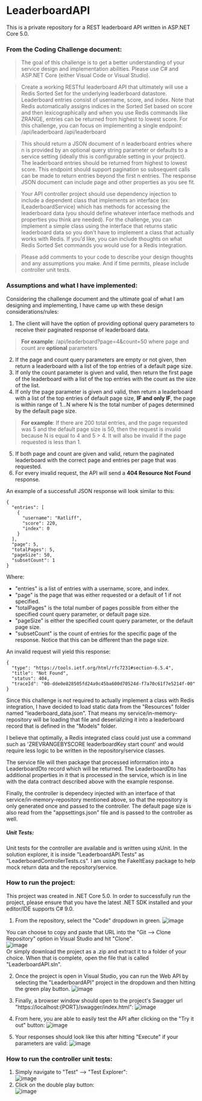 # LeaderboardAPI
This is a private repository for a REST leaderboard API written in ASP.NET Core 5.0.</br>

### From the Coding Challenge document:
>The goal of this challenge is to get a better understanding of your service design and implementation abilities. Please use C# and ASP.NET Core (either Visual Code or Visual Studio).

>Create a working RESTful leaderboard API that ultimately will use a Redis Sorted Set for the underlying
leaderboard datastore. Leaderboard entries consist of username, score, and index. Note that Redis
automatically assigns indices in the Sorted Set based on score and then lexicographically and when you
use Redis commands like ZRANGE, entries can be returned from highest to lowest score. For this
challenge, you can focus on implementing a single endpoint: /api/leaderboard
/api/leaderboard

>This should return a JSON document of n leaderboard entries where n is provided by an optional query
string parameter or defaults to a service setting (ideally this is configurable setting in your project). The
leaderboard entries should be returned from highest to lowest score. This endpoint should support
pagination so subsequent calls can be made to return entries beyond the first n entries. The response
JSON document can include page and other properties as you see fit.

>Your API controller project should use dependency injection to include a dependent class that
implements an interface (ex: ILeaderboardService) which has methods for accessing the leaderboard
data (you should define whatever interface methods and properties you think are needed). For the
challenge, you can implement a simple class using the interface that returns static leaderboard data so
you don’t have to implement a class that actually works with Redis. If you’d like, you can include
thoughts on what Redis Sorted Set commands you would use for a Redis integration.

>Please add comments to your code to describe your design thoughts and any assumptions you make.
And if time permits, please include controller unit tests.

### Assumptions and what I have implemented:</br>
Considering the challenge document and the ultimate goal of what I am designing and implementing, I have came up with these design considerations/rules:</br>
1. The client will have the option of providing optional query parameters to receive their paginated response of leaderboard data. </br>
>**For example**: 
/api/leaderboard?page=4&count=50 where page and count are **optional** parameters</br>
2. If the page and count query parameters are empty or not given, then return a leaderboard with a list of the top entries of a default page size.</br>
3. If only the count parameter is given and valid, then return the first page of the leaderboard with a list of the top entries with the count as the size of the list.</br>
4. If only the page parameter is given and valid, then return a leaderboard with a list of the top entries of default page size, **IF and only IF**, the page is within range of 1...N where N is the total number of pages determined by the default page size.</br>
>**For example**:
If there are 200 total entries, and the page requested was 5 and the default page size is 50, then the request is invalid because N is equal to 4 and 5 > 4. It will also be invalid if the page requested is less than 1.
5. If both page and count are given and valid, return the paginated leaderboard with the correct page and entries per page that was requested.</br>
6. For every invalid request, the API will send a **404 Resource Not Found** response.

An example of a successfull JSON response will look similar to this:
```
{
  "entries": [
    {
      "username": "Ratliff",
      "score": 220,
      "index": 0
    }
  ],
  "page": 5,
  "totalPages": 5,
  "pageSize": 50,
  "subsetCount": 1
}
```
Where:
- "entries" is a list of entries with a username, score, and index.
- "page" is the page that was either requested or a default of 1 if not specified.
- "totalPages" is the total number of pages possible from either the specified count query parameter, or default page size.
- "pageSize" is either the specified count query parameter, or the default page size.
- "subsetCount" is the count of entries for the specific page of the response. Notice that this can be different than the page size.

An invalid request will yield this response:
```
{
  "type": "https://tools.ietf.org/html/rfc7231#section-6.5.4",
  "title": "Not Found",
  "status": 404,
  "traceId": "00-dde0e828505fd24a9c45ba600d70524d-f7a70c61f7e5214f-00"
}
```

Since this challenge is not required to actually implement a class with Redis integration, I have decided to load static data from the "Resources" folder named "leaderboard_data.json".
That means my service/in-memory-repository will be loading that file and deserializing it into a leaderboard record that is defined in the "Models" folder. 

I believe that optimally, a Redis integrated class could just use a command such as 'ZREVRANGEBYSCORE leaderboardKey start count' and would require less logic to be written in the repository/service classes.

The service file will then package that processed information into a LeaderboardDto record which will be returned. The LeaderboardDto has additional properties in it that is processed in the service, 
which is in line with the data contract described above with the example response.

Finally, the controller is dependecy injected with an interface of that service/in-memory-repository mentioned above, so that the repository is only generated once and passed to the controller. 
The default page size is also read from the "appsettings.json" file and is passed to the controller as well.

##### Unit Tests:
Unit tests for the controller are available and is written using xUnit. In the solution explorer, it is inside "LeaderboardAPI.Tests" as "LeaderboardControllerTests.cs". I am using the FakeItEasy package to help mock return data and the repository/service.

### How to run the project:</br>
This project was created in .NET Core 5.0. In order to successfully run the project, please ensure that you have the latest .NET SDK installed and your editor/IDE supports C# 9.0. </br>

1. From the repository, select the "Code" dropdown in green.
![image](https://user-images.githubusercontent.com/33888287/155455232-25f644ac-7378-45b6-8b37-0dc2b6262aad.png)</br>

You can choose to copy and paste that URL into the "Git --> Clone Repository" option in Visual Studio and hit "Clone".</br>
![image](https://user-images.githubusercontent.com/33888287/155455395-b85188b7-9b01-410b-a926-67ba005b7a1e.png)</br>
Or simply download the project as a .zip and extract it to a folder of your choice. When that is complete, open the file that is called "LeaderboardAPI.sln".

2. Once the project is open in Visual Studio, you can run the Web API by selecting the "LeaderboardAPI" project in the dropdown and then hitting the green play button.
![image](https://user-images.githubusercontent.com/33888287/155456063-e8698209-cd00-4d81-a42a-f7e0f2e66001.png)</br>

3. Finally, a browser window should open to the project's Swagger url "https://localhost:{PORT}/swagger/index.html":
![image](https://user-images.githubusercontent.com/33888287/155456264-83e9d2e9-a2ff-46f4-876d-3c775815bf2c.png)

4. From here, you are able to easily test the API after clicking on the "Try it out" button:
![image](https://user-images.githubusercontent.com/33888287/155456478-5c4b55ed-d43f-41e5-a799-ce8d851a0158.png)

5. Your responses should look like this after hitting "Execute" if your parameters are valid:
![image](https://user-images.githubusercontent.com/33888287/155456591-ce0bb29b-f79a-4419-a237-c7cf890b7ad0.png)

### How to run the controller unit tests:</br>
1. Simply navigate to "Test" --> "Test Explorer":</br>
![image](https://user-images.githubusercontent.com/33888287/155462676-5067d0ca-b99f-445f-9167-1d4bb9e9768b.png)</br>
2. Click on the double play button:</br>
![image](https://user-images.githubusercontent.com/33888287/155462806-ecbeee8c-11bd-4bb7-b479-6bcdae6e17df.png)


